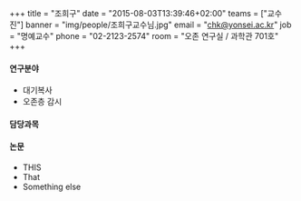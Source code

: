 +++
title = "조희구"
date = "2015-08-03T13:39:46+02:00"
teams = ["교수진"]
banner = "img/people/조희구교수님.jpg"
email = "chk@yonsei.ac.kr"
job = "명예교수"
phone = "02-2123-2574"
room = "오존 연구실 / 과학관 701호"
+++

#### 연구분야
+ 대기복사
+ 오존층 감시

#### 담당과목

#### 논문
+ THIS
+ That
+ Something else


